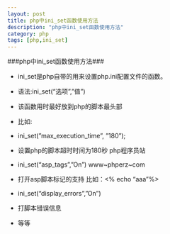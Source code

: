 ```yaml
---
layout: post
title: php中ini_set函数使用方法
description: "php中ini_set函数使用方法"
category: php
tags: [php,ini_set]
---
```

###php中ini_set函数使用方法###

- ini_set是php自带的用来设置php.ini配置文件的函数。

- 语法:ini_set(“选项”,”值”)
- 该函数用时最好放到php的脚本最头部
- 比如:
- ini_set(”max_execution_time”, ”180”);
- 设置php的脚本超时时间为180秒 php程序员站
- ini_set(“asp_tags”,”On”) www~phperz~com
- 打开asp脚本标记的支持 比如：<% echo “aaa”%>
- ini_set(“display_errors”,”On”)
- 打脚本错误信息
- 等等
